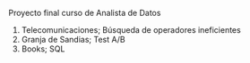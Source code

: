 Proyecto final curso de Analista de Datos

1. Telecomunicaciones; Búsqueda de operadores ineficientes
2. Granja de Sandias; Test A/B
3. Books; SQL
